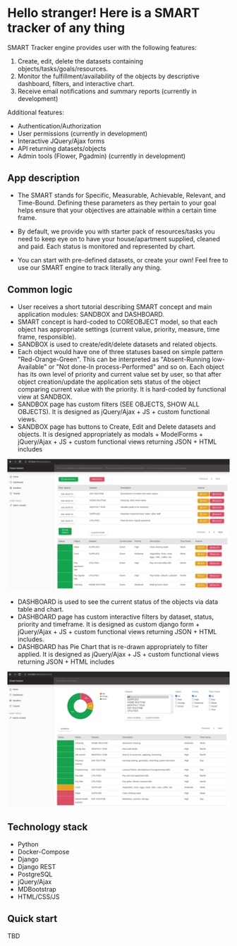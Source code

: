 # Hello stranger! Here is a SMART tracker of any thing

SMART Tracker engine provides user with the following features:
1. Create, edit, delete the datasets containing objects/tasks/goals/resources.
2. Monitor the fulfillment/availability of the objects by descriptive dashboard, filters, and interactive chart.
3. Receive email notifications and summary reports (currently in development)

Additional features:
- Authentication/Authorization
- User permissions (currently in development)
- Interactive JQuery/Ajax forms
- API returning datasets/objects
- Admin tools (Flower, Pgadmin) (currently in development)


## App description

- The SMART stands for Specific, Measurable, Achievable, Relevant, and Time-Bound. Defining these parameters as they 
pertain to your goal helps ensure that your objectives are attainable within a certain time frame.

- By default, we provide you with starter pack of resources/tasks you need to keep eye on to have your house/apartment 
supplied, cleaned and paid. Each status is monitored and represented by chart.

- You can start with pre-defined datasets, or create your own! Feel free to use our SMART engine to track literally 
any thing.

## Common logic

- User receives a short tutorial describing SMART concept and main application modules: SANDBOX and DASHBOARD.
- SMART concept is hard-coded to COREOBJECT model, so that each object has appropriate settings (current value, 
priority, measure, time frame, responsible).
- SANDBOX is used to create/edit/delete datasets and related objects. 
- Each object would have one of three statuses based on simple pattern "Red-Orange-Green". This can be interpreted as 
"Absent-Running low-Available" or "Not done-In process-Performed" and so on. Each object has its own level of priority 
and current value set by user, so that after object creation/update the application sets status of the object comparing 
current value with the priority. It is hard-coded by functional view at SANDBOX. 
- SANDBOX page has custom filters (SEE OBJECTS, SHOW ALL OBJECTS). It is designed as jQuery/Ajax + JS + custom 
functional views.
- SANDBOX page has buttons to Create, Edit and Delete datasets and objects. It is designed appropriately as modals +
ModelForms + jQuery/Ajax + JS + custom functional views returning JSON + HTML includes
<img src="tracker_core/static/sandbox.png">

- DASHBOARD is used to see the current status of the objects via data table and chart.
- DASHBOARD page has custom interactive filters by dataset, status, priority and timeframe. It is designed as custom 
django form + jQuery/Ajax + JS + custom functional views returning JSON + HTML includes.
- DASHBOARD has Pie Chart that is re-drawn appropriately to filter applied. It is designed as jQuery/Ajax + JS + custom 
functional views returning JSON + HTML includes
<img src="tracker_core/static/dashboard.png">

## Technology stack

- Python
- Docker-Compose
- Django
- Django REST
- PostgreSQL
- jQuery/Ajax
- MDBootstrap
- HTML/CSS/JS

## Quick start

TBD